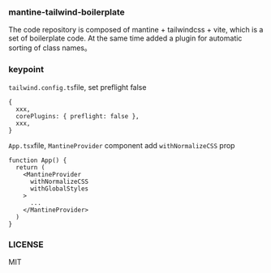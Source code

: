 ### mantine-tailwind-boilerplate

The code repository is composed of mantine + tailwindcss + vite, which is a set of boilerplate code. At the same time added a plugin for automatic sorting of class names。

### keypoint

`tailwind.config.ts`file, set preflight false

```
{
  xxx,
  corePlugins: { preflight: false },
  xxx,
}
```

`App.tsx`file, `MantineProvider` component add `withNormalizeCSS` prop

```
function App() {
  return (
    <MantineProvider
      withNormalizeCSS
      withGlobalStyles
    >
      ...
    </MantineProvider>
  )
}
```

### LICENSE

MIT

